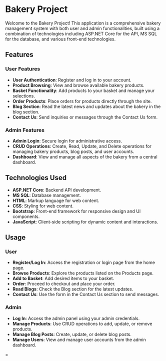 
# Bakery Project

Welcome to the Bakery Project! This application is a comprehensive bakery management system with both user and admin functionalities, built using a combination of technologies including ASP.NET Core for the API, MS SQL for the database, and various front-end technologies.

## Features

### User Features
- **User Authentication**: Register and log in to your account.
- **Product Browsing**: View and browse available bakery products.
- **Basket Functionality**: Add products to your basket and manage your selections.
- **Order Products**: Place orders for products directly through the site.
- **Blog Section**: Read the latest news and updates about the bakery in the blog section.
- **Contact Us**: Send inquiries or messages through the Contact Us form.

### Admin Features
- **Admin Login**: Secure login for administrative access.
- **CRUD Operations**: Create, Read, Update, and Delete operations for managing bakery products, blog posts, and user accounts.
- **Dashboard**: View and manage all aspects of the bakery from a central dashboard.

## Technologies Used

- **ASP.NET Core**: Backend API development.
- **MS SQL**: Database management.
- **HTML**: Markup language for web content.
- **CSS**: Styling for web content.
- **Bootstrap**: Front-end framework for responsive design and UI components.
- **JavaScript**: Client-side scripting for dynamic content and interactions.


## Usage

### User
- **Register/Log In**: Access the registration or login page from the home page.
- **Browse Products**: Explore the products listed on the Products page.
- **Add to Basket**: Add desired items to your basket.
- **Order**: Proceed to checkout and place your order.
- **Read Blogs**: Check the Blog section for the latest updates.
- **Contact Us**: Use the form in the Contact Us section to send messages.

### Admin
- **Log In**: Access the admin panel using your admin credentials.
- **Manage Products**: Use CRUD operations to add, update, or remove products.
- **Manage Blog Posts**: Create, update, or delete blog posts.
- **Manage Users**: View and manage user accounts from the admin dashboard.

=

